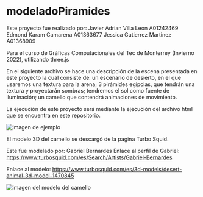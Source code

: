 # modeladoPiramides
Este proyecto fue realizado por:
Javier Adrian Villa Leon A01242469
Edmond Karam Camarena A01363677
Jessica Gutierrez Martinez A01368909

Para el curso de Gráficas Computacionales del Tec de Monterrey (Invierno 2022), utilizando three.js

En el siguiente archivo se hace una descripción de la escena presentada en este proyecto la cual consiste de:
un escenario de desierto, en el que usaremos una textura para la arena; 
3 pirámides egipcias, que tendrán una textura y proyectarán sombras; 
tendremos el sol como fuente de iluminación;
un camello que contendrá animaciones de movimiento.

La ejecución de este proyecto será mediante la ejecución del archivo html que se encuentra en este repositorio.


![imagen de ejemplo](https://www.hola.com/imagenes/viajes/20200330164447/piramides-de-egipto-maravillas-desde-mi-pantalla/0-805-195/piramides-giza-egipto-t.jpg)


El modelo 3D del camello se descargó de la pagina Turbo Squid.

Este fue modelado por: Gabriel Bernardes
Enlace al perfil de Gabriel: https://www.turbosquid.com/es/Search/Artists/Gabriel-Bernardes

Enlace al modelo:
https://www.turbosquid.com/es/3d-models/desert-animal-3d-model-1470845

![imagen del modelo del camello](https://static.turbosquid.com/Preview/2020/04/12__14_38_56/searchimage.jpg25B082CF-3263-40E7-866B-EEE7954A3509Zoom.jpg)
